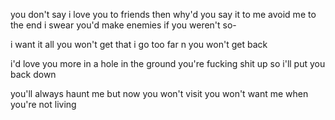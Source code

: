 
you don't say
i love you to friends
then why'd you say it to me
avoid me to the end
i swear you'd make enemies
if you weren't so-

i want it all
you won't get that
i go too far
n you won't get back

i'd love you more 
in a hole in the ground
you're fucking shit up
so i'll put you back down

you'll always haunt me but 
now you won't visit
you won't want me
when you're not living

